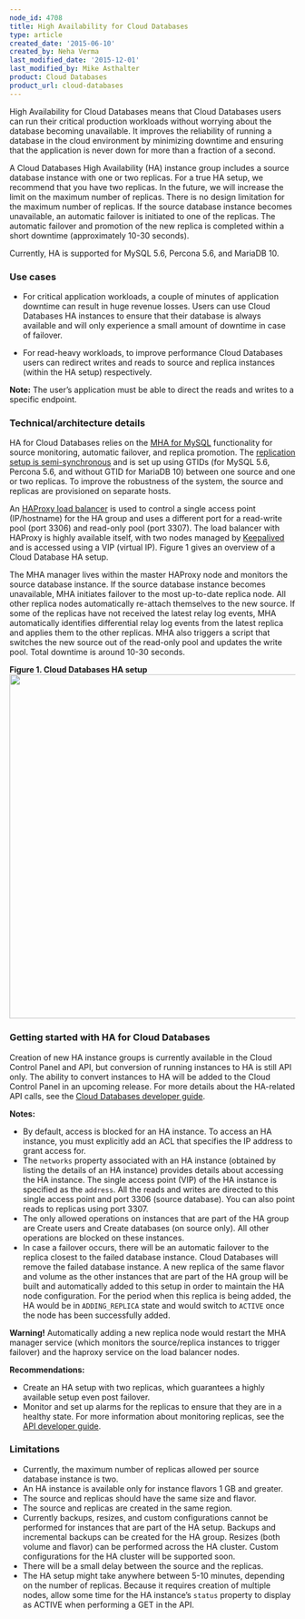 ```yaml
---
node_id: 4708
title: High Availability for Cloud Databases
type: article
created_date: '2015-06-10'
created_by: Neha Verma
last_modified_date: '2015-12-01'
last_modified_by: Mike Asthalter
product: Cloud Databases
product_url: cloud-databases
---
```


High Availability for Cloud Databases means that Cloud Databases users
can run their critical production workloads without worrying about the
database becoming unavailable. It improves the reliability of running a
database in the cloud environment by minimizing downtime and ensuring
that the application is never down for more than a fraction of a second.

A Cloud Databases High Availability (HA) instance group includes a
source database instance with one or two replicas. For a true HA setup,
we recommend that you have two replicas. In the future, we will increase
the limit on the maximum number of replicas. There is no design
limitation for the maximum number of replicas. If the source database
instance becomes unavailable, an automatic failover is initiated to one
of the replicas. The automatic failover and promotion of the new replica
is completed within a short downtime (approximately 10-30 seconds).

Currently, HA is supported for MySQL 5.6, Percona 5.6, and MariaDB 10.

### Use cases

-   For critical application workloads, a couple of minutes of
    application downtime can result in huge revenue losses. Users can
    use Cloud Databases HA instances to ensure that their database is
    always available and will only experience a small amount of downtime
    in case of failover.

-   For read-heavy workloads, to improve performance Cloud Databases
    users can redirect writes and reads to source and replica instances
    (within the HA setup) respectively.

**Note:** The user&rsquo;s application must be able to direct the reads and
writes to a specific endpoint.

### Technical/architecture details

HA for Cloud Databases relies on the [MHA for
MySQL](https://code.google.com/p/mysql-master-ha/) functionality for
source monitoring, automatic failover, and replica promotion. The
[replication setup is
semi-synchronous](https://dev.mysql.com/doc/refman/5.6/en/replication-semisync.html)
and is set up using GTIDs (for MySQL 5.6, Percona 5.6, and without GTID
for MariaDB 10) between one source and one or two replicas. To improve
the robustness of the system, the source and replicas are provisioned on
separate hosts.

An [HAProxy load balancer](http://www.haproxy.org/) is used to control a
single access point (IP/hostname) for the HA group and uses a different
port for a read-write pool (port 3306) and read-only pool (port 3307).
The load balancer with HAProxy is highly available itself, with two
nodes managed by [Keepalived](http://keepalived.org/) and is accessed
using a VIP (virtual IP). Figure 1 gives an overview of a Cloud Database
HA setup.

The MHA manager lives within the master HAProxy node and monitors the
source database instance. If the source database instance becomes
unavailable, MHA initiates failover to the most up-to-date replica node.
All other replica nodes automatically re-attach themselves to the new
source. If some of the replicas have not received the latest relay log
events, MHA automatically identifies differential relay log events from
the latest replica and applies them to the other replicas. MHA also
triggers a script that switches the new source out of the read-only pool
and updates the write pool. Total downtime is around 10-30 seconds.

**Figure 1. Cloud Databases HA setup**
<img src="https://8026b2e3760e2433679c-fffceaebb8c6ee053c935e8915a3fbe7.ssl.cf2.rackcdn.com/field/image/HighAvailabilityforCloudDatabases1b.png" width="818" height="605" />


### Getting started with HA for Cloud Databases

Creation of new HA instance groups is currently available in the Cloud
Control Panel and API, but conversion of running instances to HA is
still API only. The ability to convert instances to HA will be added to
the Cloud Control Panel in an upcoming release. For more details about
the HA-related API calls, see the [Cloud Databases developer
guide](https://developer.rackspace.com/docs/cloud-databases/v1/developer-guide/#high-availability-instance-group).

**Notes:**

-   By default, access is blocked for an HA instance. To access an HA
    instance, you must explicitly add an ACL that specifies the IP
    address to grant access for.
-   The `networks` property associated with an HA instance (obtained by
    listing the details of an HA instance) provides details about
    accessing the HA instance. The single access point (VIP) of the HA
    instance is specified as the `address`. All the reads and writes are
    directed to this single access point and port 3306
    (source database). You can also point reads to replicas using
    port 3307.
-   The only allowed operations on instances that are part of the HA
    group are Create users and Create databases (on source only). All
    other operations are blocked on these instances.
-   In case a failover occurs, there will be an automatic failover to
    the replica closest to the failed database instance. Cloud Databases
    will remove the failed database instance. A new replica of the same
    flavor and volume as the other instances that are part of the HA
    group will be built and automatically added to this setup in order
    to maintain the HA node configuration. For the period when this
    replica is being added, the HA would be in `ADDING_REPLICA` state
    and would switch to `ACTIVE` once the node has been
    successfully added.

**Warning!** Automatically adding a new replica node would
restart the MHA manager service (which monitors the source/replica
instances to trigger failover) and the haproxy service on the load
balancer nodes.

**Recommendations:**

-   Create an HA setup with two replicas, which guarantees a highly
    available setup even post failover.
-   Monitor and set up alarms for the replicas to ensure that they are
    in a healthy state. For more information about monitoring replicas,
    see the [API
    developer guide](https://developer.rackspace.com/docs/cloud-databases/v1/developer-guide/#document-developer-guide).

### Limitations

-   Currently, the maximum number of replicas allowed per source
    database instance is two.
-   An HA instance is available only for instance flavors 1 GB
    and greater.
-   The source and replicas should have the same size and flavor.
-   The source and replicas are created in the same region.
-   Currently backups, resizes, and custom configurations cannot be
    performed for instances that are part of the HA setup. Backups and
    incremental backups can be created for the HA group. Resizes (both
    volume and flavor) can be performed across the HA cluster. Custom
    configurations for the HA cluster will be supported soon.
-   There will be a small delay between the source and the replicas.
-   The HA setup might take anywhere between 5-10 minutes, depending on
    the number of replicas. Because it requires creation of multiple
    nodes, allow some time for the HA instance&rsquo;s `status` property to
    display as ACTIVE when performing a GET in the API.
